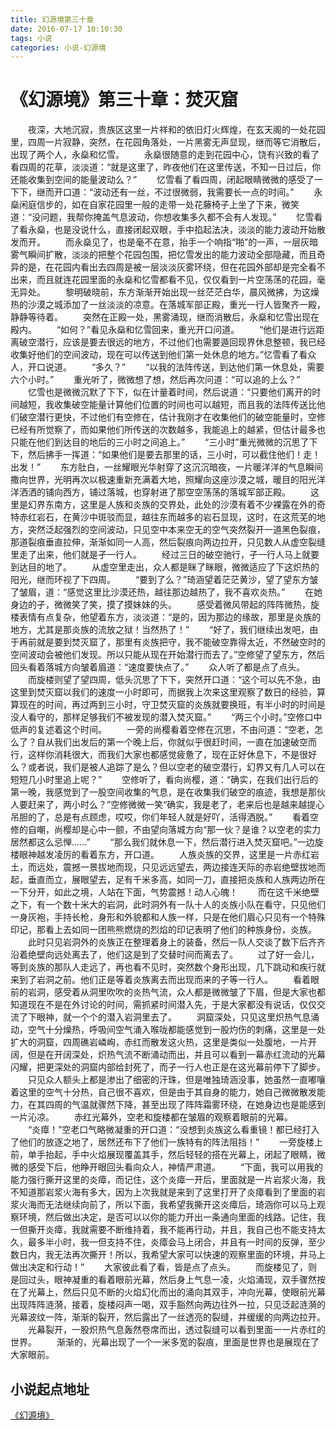 ```yaml
---
title: 幻源境第三十章
date: 2016-07-17 10:10:30
tags: 小说
categories: 小说-幻源境
---
```

《幻源境》第三十章：焚灭窟
===
<!-- more -->
　　夜深，大地沉寂，贵族区这里一片祥和的依旧灯火辉煌，在玄天阁的一处花园里，四周一片寂静，突然，在花园角落处，一片黑雾无声显现，继而等它消散后，出现了两个人，永燊和忆雪。
　　永燊很随意的走到花园中心，饶有兴致的看了看四周的花草，淡淡道：“就是这里了，昨夜他们在这里传送，不知一日过后，你还能收集到空间的能量波动么？”
　　忆雪看了看四周，闭起眼睛微微的感受了一下下，继而开口道：“波动还有一丝，不过很微弱，我需要长一点的时间。”
　　永燊闲庭信步的，如在自家花园里一般的走带一处花藤椅子上坐了下来，微笑道：“没问题，我帮你掩盖气息波动，你想收集多久都不会有人发现。”
　　忆雪看了看永燊，也是没说什么，直接闭起双眼，手中掐起法决，淡淡的能力波动开始散发而开。
　　而永燊见了，也是毫不在意，抬手一个响指“啪”的一声，一层灰暗雾气瞬间扩散，淡淡的把整个花园包围，把忆雪发出的能力波动全部隐藏，而且奇异的是，在花园内看出去四周是被一层淡淡灰雾环绕，但在花园外部却是完全看不出来，而且就连花园里面的永燊和忆雪都看不见，仅仅看到一片空荡荡的花园，毫无异处。
　　黎明破晓前，东方渐渐开始出现一丝茫茫白华，晨风微拂，为这燥热的沙漠之城添加了一丝淡淡的凉意。在落城军部正殿，重光一行人皆聚齐一殿，静静等待着。
　　突然在正殿一处，黑雾涌现，继而消散后，永燊和忆雪出现在殿内。
　　“如何？”看见永燊和忆雪回来，重光开口问道。
　　“他们是进行远距离破空潜行，应该是要去很远的地方，不过他们也需要遁回现界休息整顿，我已经收集好他们的空间波动，现在可以传送到他们第一处休息的地方。”忆雪看了看众人，开口说道。
　　“多久？”
　　“以我的法阵传送，到达他们第一休息处，需要六个小时。”
　　重光听了，微微想了想，然后再次问道：“可以追的上么？”
　　忆雪也是微微沉默了下下，似在计量着时间，然后说道：“只要他们离开的时间越短，我收集破空能量计算他们位置的时间也可以越短，而且我的法阵传送比他们破空潜行更快，不过他们有空修在，估计我刚才在收集他们的破空能量时，空修已经有所觉察了，而如果他们所传送的次数越多，我能追上的越紧，但估计最多也只能在他们到达目的地后的三小时之间追上。”
　　“三小时”重光微微的沉思了下下，然后拂手一挥道：“如果他们是要去那里的话，三小时，可以截住他们！走！出发！”
　　东方肚白，一丝耀眼光华射穿了这沉沉暗夜，一片暖洋洋的气息瞬间撒向世界，光明再次以极速重新充满着大地，照耀向这座沙漠之城，暖目的阳光洋洋洒洒的铺向西方，铺过落城，也穿射进了那空空荡荡的落城军部正殿。
　　这里是幻界东南方，这里是人族和炎族的交界处，此处的沙漠有着不少裸露在外的奇特赤红岩石，在黄沙中斑驳而显，越往东而越多的岩石显现，这时，在这荒芜的地方，突然泛起强烈的空间波动，只见空中本来空无的空气突然裂开一道黑色裂痕，那道裂痕垂直拉伸，渐渐如同一人高，然后裂痕向两边拉开，只见数人从虚空裂缝里走了出来，他们就是孑一行人。
　　经过三日的破空驰行，孑一行人马上就要到达目的地了。
　　从虚空里走出，众人都是眯了眯眼，微微适应了下这炽热的阳光，继而环视了下四周。
　　“要到了么？”琦涵望着茫茫黄沙，望了望东方皱了皱眉，道：“感觉这里比沙漠还热，越往那边越热了，我不喜欢炎热。”
　　在她身边的孑，微微笑了笑，摸了摸妹妹的头。
　　感受着微风带起的阵阵微热，旋楼表情有点复杂，他望着东方，淡淡道：“是的，因为那边的缘故，那里是炎族的地方，尤其是那炎族的流放之狱！当然热了！”
　　“好了，我们继续出发吧，由于再前就是要到焚灭窟了，那里有炎族把守，我不能破空靠得太近，不然破空时的空间波动会被他们发现。所以只能从现在开始潜行而去了。”空修望了望东方，然后回头看着落城方向皱着眉道：“速度要快点了。”
　　众人听了都是点了点头。
　　而旋楼则望了望四周，低头沉思了下下，突然开口道：“这个可以先不急，由这里到焚灭窟以我们的速度一小时即可，而据我上次来这里观察了数日的经验，算算现在的时间，再过两到三小时，守卫焚灭窟的炎族就要换班，有半小时的时间是没人看守的，那样足够我们不被发现的潜入焚灭窟。”
　　“两三个小时。”空修口中低声的复述着这个时间。
　　一旁的尚樱看着空修在沉思，不由问道：“空老，怎么了？自从我们出发后的第一个晚上后，你就似乎很赶时间，一直在加速破空而行，这样你消耗很大，而我们大家也都感觉疲惫了，现在正好休息下，不是很好么？或者说，我们是被人追踪了是么？但以空老的破空潜行，幻界又有几人可以在短短几小时里追上呢？”
　　空修听了，看向尚樱，道：“确实，在我们出行后的第一晚，我感觉到了一股空间收集的气息，是在收集我们破空的痕迹，我想是那伙人要赶来了，两小时么？”空修微微一笑“确实，我是老了，老来后也是越来越提心吊胆的了，总是有点顾虑，哎哎，你们年轻人就是好吖，活得洒脱。”
　　看着空修的自嘲，尚樱却是心中一颤，不由望向落城方向“那一伙？是谁？以空老的实力居然都这么忌惮......”
　　“那么我们就休息一下，然后潜行进入焚灭窟吧。”一边旋楼眼神越发凌厉的看着东方，开口道。
　　人族炎族的交界，这里是一片赤红岩土，而远处，震撼一景拔地而现，只见远远望去，两边接连天际的赤岩绝壁拔地而起，垂直而立，展眼望去，足有千米多高，如同一刀，直接把炎族和人族两边所在一下分开，如此之境，人站在下面，气势震撼！动人心魄！
　　而在这千米绝壁之下，有一个数十米大的岩洞，此时洞外有一队十人的炎族小队在看守，只见他们一身灰袍，手持长枪，身形和外貌都和人族一样，只是在他们眉心只见有一个特殊印记，那看上去如同一团熊熊燃烧的烈焰的印记表明了他们的种族身份，炎族。
　　此时只见岩洞外的炎族正在整理着身上的装备，然后一队人交谈了数下后齐齐沿着绝壁向远处离去了，他们这是到了交替时间而离去了。
　　过了好一会儿，等到炎族的那队人走远了，再也看不见时，突然数个身形出现，几下跳动和疾行就来到了岩洞之前。他们正是等着炎族离去而出现而来的孑等一行人。
　　看着眼前的岩洞，感受着从洞里吹吹的炎热气流，众人都是微微皱了下眉，但是大家也都知道现在不是在外讨论的时间，需抓紧时间潜入先，于是大家都没有说话，仅仅交流了下眼神，就一个个的潜入岩洞里去了。
　　洞窟深处，只见这里炽热气息涌动，空气十分燥热，呼吸间空气涌入喉咙都能感觉到一股灼伤的刺痛，这里是一处扩大的洞窟，四周礁岩嶙峋，赤红而散发这火热，这里是类似一处腹地，一片开阔，但是在开阔深处，炽热气流不断涌动而出，并且可以看到一幕赤红流动的光幕闪耀，把更深处的洞窟内部给封死了，而孑一行人也正是在这光幕前停下了脚步。
　　只见众人额头上都是渗出了细密的汗珠，但是唯独琦涵没事，她虽然一直嘟嚷着这里的空气十分热，自己很不喜欢，但是由于其自身的能力，她自己微微散发能力，在其四周的气温就骤然下降，甚至出现了阵阵霜雾环绕，在她身边也是能感到一片沁凉。
　　赤红光幕外，空老和旋楼都在皱眉的观察着眼前的光幕。
　　“炎瘴！”空老口气略微凝重的开口道：“没想到炎族这么看重镜！都已经打入了他们的放逐之地了，居然还布下了他们一族特有的阵法阻挡！”
　　一旁旋楼上前，单手抬起，手中火焰展现覆盖其手，然后轻轻的搭在光幕上，闭起了眼睛，微微的感受下后，他睁开眼回头看向众人，神情严肃道。
　　“下面，我可以用我的能力强行撕开这里的炎瘴，而记住，这个炎瘴一开后，里面就是一片岩浆火海，我不知道那岩浆火海有多大，因为上次我就是来到了这里打开了炎瘴看到了里面的岩浆火海而无法继续向前了，所以下面，我希望我撕开这炎瘴后，琦涵你可以马上观察环境，然后做出决定，是否可以以你的能力开出一条通向里面的线路。记住，我一但撕开炎瘴，我就需要不断维持着，我不能再行动，并且，我自己也不能支持太久，最多半小时，我一但支持不住，炎瘴会马上闭合，并且有一时间的反弹，至少数日内，我无法再次撕开！所以，我希望大家可以快速的观察里面的环境，并马上做出决定和行动！”
　　大家彼此看了看，皆是点了点头。
　　而旋楼见了，则是回过头，眼神凝重的看着眼前光幕，然后身上气息一凌，火焰涌现，双手骤然按在了光幕上，然后只见不断的火焰幻化而出的涌向其双手，冲向光幕，使眼前光幕出现阵阵涟漪，接着，旋楼闷声一喝，双手豁然向两边往外一拉，只见泛起涟漪的光幕波纹一阵，渐渐的裂开，然后露出了一丝透亮的裂缝，并缓缓的向两边拉开。
　　光幕裂开，一股炽热气息轰然卷席而出，透过裂缝可以看到里面一一片赤红的世界。
　　渐渐的，光幕出现了一个一米多宽的裂痕，里面是世界也是展现在了大家眼前。

小说起点地址
---
[《幻源境》](http://www.qidian.com/Book/3538055.aspx)